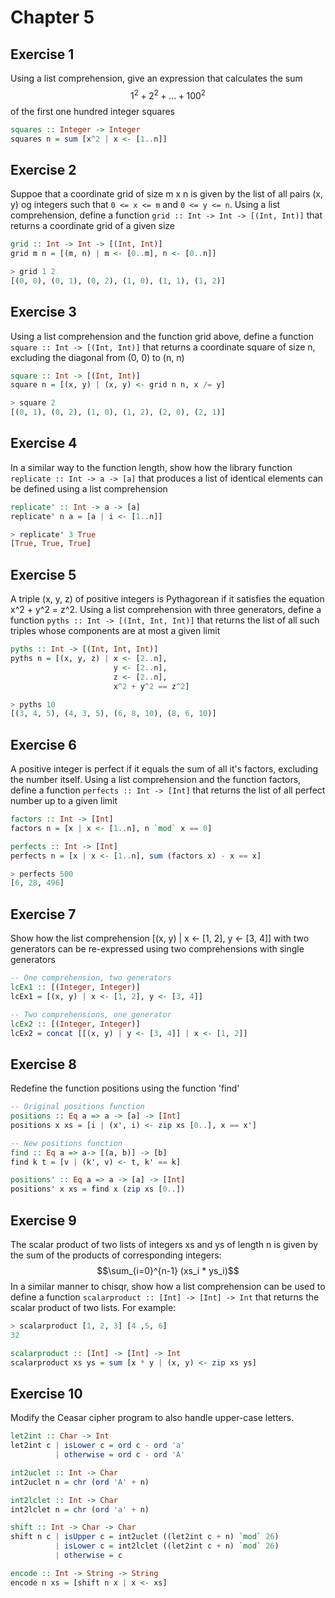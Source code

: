 # Chapter 5

## Exercise 1

Using a list comprehension, give an expression that calculates the sum $$1^2 + 2^2 + ... + 100^2$$ of the first one hundred integer squares

```haskell
squares :: Integer -> Integer
squares n = sum [x^2 | x <- [1..n]]
```

## Exercise 2

Suppoe that a coordinate grid of size m x n is given by the list of all pairs (x, y) og integers such that `0 <= x <= m` and `0 <= y <= n`. Using a list comprehension, define a function `grid :: Int -> Int -> [(Int, Int)]` that returns a coordinate grid of a given size

```haskell
grid :: Int -> Int -> [(Int, Int)]
grid m n = [(m, n) | m <- [0..m], n <- [0..n]]
```

```haskell
> grid 1 2
[(0, 0), (0, 1), (0, 2), (1, 0), (1, 1), (1, 2)]
```

## Exercise 3

Using a list comprehension and the function grid above, define a function `square :: Int -> [(Int, Int)]` that returns a coordinate square of size n, excluding the diagonal from (0, 0) to (n, n)

```haskell
square :: Int -> [(Int, Int)]
square n = [(x, y) | (x, y) <- grid n n, x /= y]
```

```haskell
> square 2
[(0, 1), (0, 2), (1, 0), (1, 2), (2, 0), (2, 1)]
```

## Exercise 4

In a similar way to the function length, show how the library function `replicate :: Int -> a -> [a]` that produces a list of identical elements can be defined using a list comprehension

```haskell
replicate' :: Int -> a -> [a]
replicate' n a = [a | i <- [1..n]]
```

```haskell
> replicate' 3 True
[True, True, True]
```

## Exercise 5

A triple (x, y, z) of positive integers is Pythagorean if it satisfies the equation x^2 + y^2 = z^2. Using a list comprehension with three generators, define a function `pyths :: Int -> [(Int, Int, Int)]` that returns the list of all such triples whose components are at most a given limit

```haskell
pyths :: Int -> [(Int, Int, Int)]
pyths n = [(x, y, z) | x <- [2..n], 
                       y <- [2..n], 
                       z <- [2..n], 
                       x^2 + y^2 == z^2]
```

```haskell
> pyths 10
[(3, 4, 5), (4, 3, 5), (6, 8, 10), (8, 6, 10)]
```

## Exercise 6

A positive integer is perfect if it equals the sum of all it's factors, excluding the number itself. Using a list comprehension and the function factors, define a function `perfects :: Int -> [Int]` that returns the list of all perfect number up to a given limit

```haskell
factors :: Int -> [Int]
factors n = [x | x <- [1..n], n `mod` x == 0]

perfects :: Int -> [Int]
perfects n = [x | x <- [1..n], sum (factors x) - x == x]
```

```haskell
> perfects 500
[6, 28, 496]
```

## Exercise 7

Show how the list comprehension [(x, y) | x <- [1, 2], y <- [3, 4]] with two generators can be re-expressed using two comprehensions with single generators

```haskell
-- One comprehension, two generators
lcEx1 :: [(Integer, Integer)]
lcEx1 = [(x, y) | x <- [1, 2], y <- [3, 4]]

-- Two comprehensions, one generator
lcEx2 :: [(Integer, Integer)]
lcEx2 = concat [[(x, y) | y <- [3, 4]] | x <- [1, 2]]
```

## Exercise 8

Redefine the function positions using the function 'find'

```haskell
-- Original positions function
positions :: Eq a => a -> [a] -> [Int]
positions x xs = [i | (x', i) <- zip xs [0..], x == x']
```

```haskell
-- New positions function
find :: Eq a => a-> [(a, b)] -> [b]
find k t = [v | (k', v) <- t, k' == k]

positions' :: Eq a => a -> [a] -> [Int]
positions' x xs = find x (zip xs [0..])
```

## Exercise 9

The scalar product of two lists of integers xs and ys of length n is given by the sum of the products of corresponding integers:$$\sum_{i=0}^{n-1} (xs_i * ys_i)$$ In a similar manner to chisqr, show how a list comprehension can be used to define a function
 `scalarproduct :: [Int] -> [Int] -> Int` that returns the scalar product of two lists. For example:

 ```haskell
 > scalarproduct [1, 2, 3] [4 ,5, 6]
 32
 ```

```haskell
scalarproduct :: [Int] -> [Int] -> Int
scalarproduct xs ys = sum [x * y | (x, y) <- zip xs ys]
```

## Exercise 10

Modify the Ceasar cipher program to also handle upper-case letters.

```haskell
let2int :: Char -> Int
let2int c | isLower c = ord c - ord 'a'
          | otherwise = ord c - ord 'A'

int2uclet :: Int -> Char
int2uclet n = chr (ord 'A' + n)

int2lclet :: Int -> Char
int2lclet n = chr (ord 'a' + n)

shift :: Int -> Char -> Char
shift n c | isUpper c = int2uclet ((let2int c + n) `mod` 26)
          | isLower c = int2lclet ((let2int c + n) `mod` 26)
          | otherwise = c

encode :: Int -> String -> String
encode n xs = [shift n x | x <- xs]    
```
